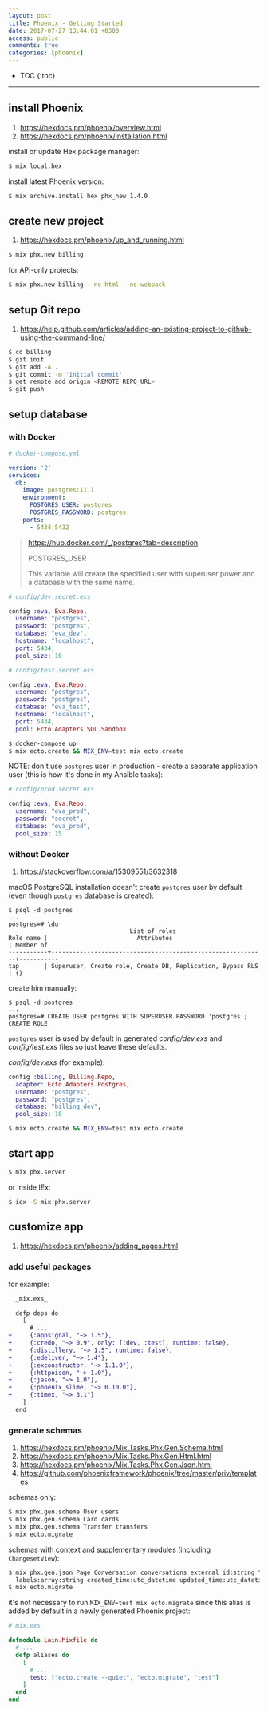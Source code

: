 ```yaml
---
layout: post
title: Phoenix - Getting Started
date: 2017-07-27 13:44:01 +0300
access: public
comments: true
categories: [phoenix]
---
```


<!-- more -->

* TOC
{:toc}
<hr>

install Phoenix
---------------

1. <https://hexdocs.pm/phoenix/overview.html>
2. <https://hexdocs.pm/phoenix/installation.html>

install or update Hex package manager:

```sh
$ mix local.hex
```

install latest Phoenix version:

```sh
$ mix archive.install hex phx_new 1.4.0
```

create new project
------------------

1. <https://hexdocs.pm/phoenix/up_and_running.html>

```sh
$ mix phx.new billing
```

for API-only projects:

```sh
$ mix phx.new billing --no-html --no-webpack
```

setup Git repo
---------------

1. <https://help.github.com/articles/adding-an-existing-project-to-github-using-the-command-line/>

```sh
$ cd billing
$ git init
$ git add -A .
$ git commit -m 'initial commit'
$ get remote add origin <REMOTE_REPO_URL>
$ git push
```

setup database
---------------

### with Docker

```yaml
# docker-compose.yml

version: '2'
services:
  db:
    image: postgres:11.1
    environment:
      POSTGRES_USER: postgres
      POSTGRES_PASSWORD: postgres
    ports:
      - 5434:5432
```

> <https://hub.docker.com/_/postgres?tab=description>
>
> POSTGRES_USER
>
> This variable will create the specified user with superuser power and
> a database with the same name.

```elixir
# config/dev.secret.exs

config :eva, Eva.Repo,
  username: "postgres",
  password: "postgres",
  database: "eva_dev",
  hostname: "localhost",
  port: 5434,
  pool_size: 10
```

```elixir
# config/test.secret.exs

config :eva, Eva.Repo,
  username: "postgres",
  password: "postgres",
  database: "eva_test",
  hostname: "localhost",
  port: 5434,
  pool: Ecto.Adapters.SQL.Sandbox
```

```sh
$ docker-compose up
$ mix ecto.create && MIX_ENV=test mix ecto.create
```

NOTE: don't use `postgres` user in production - create a separate application
user (this is how it's done in my Ansible tasks):

```elixir
# config/prod.secret.exs

config :eva, Eva.Repo,
  username: "eva_prod",
  password: "secret",
  database: "eva_prod",
  pool_size: 15
```

### without Docker

1. <https://stackoverflow.com/a/15309551/3632318>

macOS PostgreSQL installation doesn't create `postgres` user by default
(even though `postgres` database is created):

```
$ psql -d postgres
...
postgres=# \du
                                  List of roles
Role name |                         Attributes                         | Member of
-----------+------------------------------------------------------------+-----------
tap       | Superuser, Create role, Create DB, Replication, Bypass RLS | {}
```

create him manually:

```
$ psql -d postgres
...
postgres=# CREATE USER postgres WITH SUPERUSER PASSWORD 'postgres';
CREATE ROLE
```

`postgres` user is used by default in generated _config/dev.exs_ and
_config/test.exs_ files so just leave these defaults.

_config/dev.exs_ (for example):

```elixir
config :billing, Billing.Repo,
  adapter: Ecto.Adapters.Postgres,
  username: "postgres",
  password: "postgres",
  database: "billing_dev",
  pool_size: 10
```

```sh
$ mix ecto.create && MIX_ENV=test mix ecto.create
```

start app
---------

```sh
$ mix phx.server
```

or inside IEx:

```sh
$ iex -S mix phx.server
```

customize app
-------------

1. <https://hexdocs.pm/phoenix/adding_pages.html>

### add useful packages

for example:

```diff
  _mix.exs_

  defp deps do
    [
      # ...
+     {:appsignal, "~> 1.5"},
+     {:credo, "~> 0.9", only: [:dev, :test], runtime: false},
+     {:distillery, "~> 1.5", runtime: false},
+     {:edeliver, "~> 1.4"},
+     {:exconstructor, "~> 1.1.0"},
+     {:httpoison, "~> 1.0"},
+     {:jason, "~> 1.0"},
+     {:phoenix_slime, "~> 0.10.0"},
+     {:timex, "~> 3.1"}
    ]
  end
```

### generate schemas

1. <https://hexdocs.pm/phoenix/Mix.Tasks.Phx.Gen.Schema.html>
2. <https://hexdocs.pm/phoenix/Mix.Tasks.Phx.Gen.Html.html>
3. <https://hexdocs.pm/phoenix/Mix.Tasks.Phx.Gen.Json.html>
4. <https://github.com/phoenixframework/phoenix/tree/master/priv/templates>

schemas only:

```sh
$ mix phx.gen.schema User users
$ mix phx.gen.schema Card cards
$ mix phx.gen.schema Transfer transfers
$ mix ecto.migrate
```

schemas with context and supplementary modules (including `ChangesetView`):

```sh
$ mix phx.gen.json Page Conversation conversations external_id:string \
  labels:array:string created_time:utc_datetime updated_time:utc_datetime
$ mix ecto.migrate
```

it's not necessary to run `MIX_ENV=test mix ecto.migrate` since this alias
is added by default in a newly generated Phoenix project:

```elixir
# mix.exs

defmodule Lain.Mixfile do
  # ...
  defp aliases do
    [
      # ...
      test: ["ecto.create --quiet", "ecto.migrate", "test"]
    ]
  end
end
```
